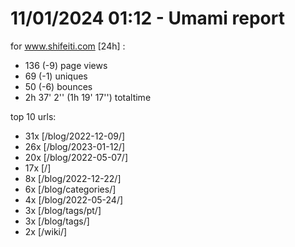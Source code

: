 # 11/01/2024 01:12 - Umami report
for www.shifeiti.com [24h] :

 - 136 (-9) page views
 - 69 (-1) uniques
 - 50 (-6) bounces
 - 2h 37' 2'' (1h 19' 17'') totaltime


top 10 urls:
 - 31x [/blog/2022-12-09/]
 - 26x [/blog/2023-01-12/]
 - 20x [/blog/2022-05-07/]
 - 17x [/]
 - 8x [/blog/2022-12-22/]
 - 6x [/blog/categories/]
 - 4x [/blog/2022-05-24/]
 - 3x [/blog/tags/pt/]
 - 3x [/blog/tags/]
 - 2x [/wiki/]


